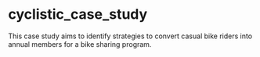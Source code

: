 # cyclistic_case_study
This case study aims to identify strategies to convert casual bike riders into annual members for a bike sharing program.
